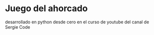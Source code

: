 # Juego del ahorcado 

desarrollado en python desde cero en el curso de youtube del canal de Sergie Code

